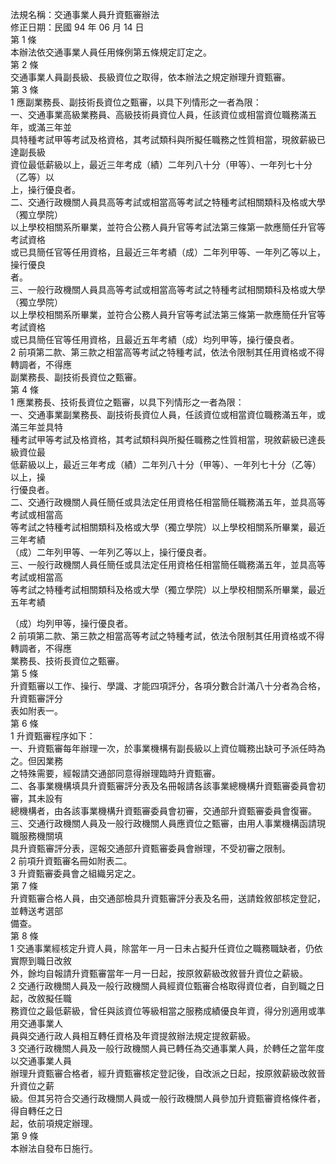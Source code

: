 法規名稱：交通事業人員升資甄審辦法  
修正日期：民國 94 年 06 月 14 日  
第 1 條  
本辦法依交通事業人員任用條例第五條規定訂定之。  
第 2 條  
交通事業人員副長級、長級資位之取得，依本辦法之規定辦理升資甄審。  
第 3 條  
1 應副業務長、副技術長資位之甄審，以具下列情形之一者為限：  
一、交通事業高級業務員、高級技術員資位人員，任該資位或相當資位職務滿五年，或滿三年並  
具特種考試甲等考試及格資格，其考試類科與所擬任職務之性質相當，現敘薪級已達副長級  
資位最低薪級以上，最近三年考成（績）二年列八十分（甲等）、一年列七十分（乙等）以  
上，操行優良者。  
二、交通行政機關人員具高等考試或相當高等考試之特種考試相關類科及格或大學（獨立學院）  
以上學校相關系所畢業，並符合公務人員升官等考試法第三條第一款應簡任升官等考試資格  
或已具簡任官等任用資格，且最近三年考績（成）二年列甲等、一年列乙等以上，操行優良  
者。  
三、一般行政機關人員具高等考試或相當高等考試之特種考試相關類科及格或大學（獨立學院）  
以上學校相關系所畢業，並符合公務人員升官等考試法第三條第一款應簡任升官等考試資格  
或已具簡任官等任用資格，且最近五年考績（成）均列甲等，操行優良者。  
2 前項第二款、第三款之相當高等考試之特種考試，依法令限制其任用資格或不得轉調者，不得應  
副業務長、副技術長資位之甄審。  
第 4 條  
1 應業務長、技術長資位之甄審，以具下列情形之一者為限：  
一、交通事業副業務長、副技術長資位人員，任該資位或相當資位職務滿五年，或滿三年並具特  
種考試甲等考試及格資格，其考試類科與所擬任職務之性質相當，現敘薪級已達長級資位最  
低薪級以上，最近三年考成（績）二年列八十分（甲等）、一年列七十分（乙等）以上，操  
行優良者。  
二、交通行政機關人員任簡任或具法定任用資格任相當簡任職務滿五年，並具高等考試或相當高  
等考試之特種考試相關類科及格或大學（獨立學院）以上學校相關系所畢業，最近三年考績  
（成）二年列甲等、一年列乙等以上，操行優良者。  
三、一般行政機關人員任簡任或具法定任用資格任相當簡任職務滿五年，並具高等考試或相當高  
等考試之特種考試相關類科及格或大學（獨立學院）以上學校相關系所畢業，最近五年考績  


（成）均列甲等，操行優良者。  
2 前項第二款、第三款之相當高等考試之特種考試，依法令限制其任用資格或不得轉調者，不得應  
業務長、技術長資位之甄審。  
第 5 條  
升資甄審以工作、操行、學識、才能四項評分，各項分數合計滿八十分者為合格，升資甄審評分  
表如附表一。  
第 6 條  
1 升資甄審程序如下：  
一、升資甄審每年辦理一次，於事業機構有副長級以上資位職務出缺可予派任時為之。但因業務  
之特殊需要，經報請交通部同意得辦理臨時升資甄審。  
二、各事業機構填具升資甄審評分表及名冊報請各該事業總機構升資甄審委員會初審，其未設有  
總機構者，由各該事業機構升資甄審委員會初審，交通部升資甄審委員會復審。  
三、交通行政機關人員及一般行政機關人員應資位之甄審，由用人事業機構函請現職服務機關填  
具升資甄審評分表，逕報交通部升資甄審委員會辦理，不受初審之限制。  
2 前項升資甄審名冊如附表二。  
3 升資甄審委員會之組織另定之。  
第 7 條  
升資甄審合格人員，由交通部檢具升資甄審評分表及名冊，送請銓敘部核定登記，並轉送考選部  
備查。  
第 8 條  
1 交通事業經核定升資人員，除當年一月一日未占擬升任資位之職務職缺者，仍依實際到職日改敘  
外，餘均自報請升資甄審當年一月一日起，按原敘薪級改敘晉升資位之薪級。  
2 交通行政機關人員及一般行政機關人員經資位甄審合格取得資位者，自到職之日起，改敘擬任職  
務資位之最低薪級，曾任與該資位等級相當之服務成績優良年資，得分別適用或準用交通事業人  
員與交通行政人員相互轉任資格及年資提敘辦法規定提敘薪級。  
3 交通行政機關人員及一般行政機關人員已轉任為交通事業人員，於轉任之當年度以交通事業人員  
辦理升資甄審合格者，經升資甄審核定登記後，自改派之日起，按原敘薪級改敘晉升資位之薪  
級。但其另符合交通行政機關人員或一般行政機關人員參加升資甄審資格條件者，得自轉任之日  
起，依前項規定辦理。  
第 9 條  
本辦法自發布日施行。  


